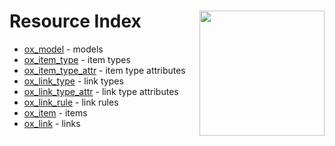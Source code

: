 # Resource Index <img src="../../docs/pics/ox.png" width="200" height="200" align="right">

- [ox_model](ox_model.md) - models
- [ox_item_type](ox_item_type.md) - item types
- [ox_item_type_attr](ox_item_type_attr.md) - item type attributes
- [ox_link_type](ox_link_type.md) - link types
- [ox_link_type_attr](ox_link_type_attr.md) - link type attributes
- [ox_link_rule](ox_link_rule.md) - link rules
- [ox_item](ox_item.md) - items
- [ox_link](ox_item.md) - links
